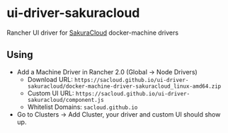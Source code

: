# ui-driver-sakuracloud
Rancher UI driver for [SakuraCloud](https://cloud.sakura.ad.jp) docker-machine drivers

## Using

* Add a Machine Driver in Rancher 2.0 (Global -> Node Drivers)
  * Download URL: `https://sacloud.github.io/ui-driver-sakuracloud/docker-machine-driver-sakuracloud_linux-amd64.zip`
  * Custom UI URL: `https://sacloud.github.io/ui-driver-sakuracloud/component.js`
  * Whitelist Domains: `sacloud.github.io`
* Go to Clusters -> Add Cluster, your driver and custom UI should show up.
